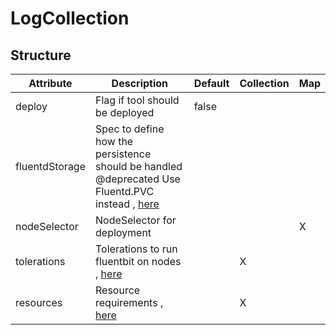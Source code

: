 # LogCollection 
 

## Structure 
 

| Attribute      | Description                                                                                                             | Default | Collection | Map  |
| -------------- | ----------------------------------------------------------------------------------------------------------------------- | ------- | ---------- | ---  |
| deploy         | Flag if tool should be deployed                                                                                         |  false  |            |      |
| fluentdStorage | Spec to define how the persistence should be handled @deprecated Use Fluentd.PVC instead , [here](storage/Spec/Spec.md) |         |            |      |
| nodeSelector   | NodeSelector for deployment                                                                                             |         |            | X    |
| tolerations    | Tolerations to run fluentbit on nodes , [here](k8s/Tolerations/Tolerations.md)                                          |         | X          |      |
| resources      | Resource requirements , [here](k8s/Resources/Resources.md)                                                              |         | X          |      |